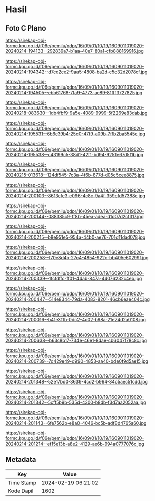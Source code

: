 # Hasil

## Foto C Plano

https://sirekap-obj-formc.kpu.go.id/f06e/pemilu/pdpr/16/09/01/10/19/1609011019020-20240214-194133--292839a7-b1aa-40e7-80a1-cfb888169916.jpg

https://sirekap-obj-formc.kpu.go.id/f06e/pemilu/pdpr/16/09/01/10/19/1609011019020-20240214-194342--d7cd2ce2-9aa5-4808-ba2d-c5c32d2078cf.jpg

https://sirekap-obj-formc.kpu.go.id/f06e/pemilu/pdpr/16/09/01/10/19/1609011019020-20240214-194505--ebb61768-7fa9-4773-ae89-81fff3727825.jpg

https://sirekap-obj-formc.kpu.go.id/f06e/pemilu/pdpr/16/09/01/10/19/1609011019020-20240218-083630--1db4fbf9-9a5e-4089-9999-5f2269e83dab.jpg

https://sirekap-obj-formc.kpu.go.id/f06e/pemilu/pdpr/16/09/01/10/19/1609011019020-20240214-195531--6b6c39b4-25c0-47f9-a09b-7ffb2ba5545e.jpg

https://sirekap-obj-formc.kpu.go.id/f06e/pemilu/pdpr/16/09/01/10/19/1609011019020-20240214-195538--c43199c5-38d1-42f1-bd94-9251e67d5f1b.jpg

https://sirekap-obj-formc.kpu.go.id/f06e/pemilu/pdpr/16/09/01/10/19/1609011019020-20240215-013618--124df545-7c3a-4f6b-877d-d05c5cee8875.jpg

https://sirekap-obj-formc.kpu.go.id/f06e/pemilu/pdpr/16/09/01/10/19/1609011019020-20240214-200103--8613cfe3-e096-4c8c-9a4f-359cfd57388e.jpg

https://sirekap-obj-formc.kpu.go.id/f06e/pemilu/pdpr/16/09/01/10/19/1609011019020-20240214-200144--088385c9-ff8b-45ea-adea-d1d07d2cf317.jpg

https://sirekap-obj-formc.kpu.go.id/f06e/pemilu/pdpr/16/09/01/10/19/1609011019020-20240214-200215--b8e951e5-954a-44b0-ae76-701d11dad078.jpg

https://sirekap-obj-formc.kpu.go.id/f06e/pemilu/pdpr/16/09/01/10/19/1609011019020-20240214-200258--f70e8d4b-27c4-4854-922c-bb405e60299f.jpg

https://sirekap-obj-formc.kpu.go.id/f06e/pemilu/pdpr/16/09/01/10/19/1609011019020-20240214-200339--1fcfdffc-ff01-44ab-847a-44076232c4eb.jpg

https://sirekap-obj-formc.kpu.go.id/f06e/pemilu/pdpr/16/09/01/10/19/1609011019020-20240214-200447--514e8344-79da-4083-8201-46cb6eae404c.jpg

https://sirekap-obj-formc.kpu.go.id/f06e/pemilu/pdpr/16/09/01/10/19/1609011019020-20240214-200016--b41e311b-0dc2-4d02-b98a-21e24d2a0108.jpg

https://sirekap-obj-formc.kpu.go.id/f06e/pemilu/pdpr/16/09/01/10/19/1609011019020-20240214-200638--b63c8b17-734e-46e1-8dae-cb6047f78c8c.jpg

https://sirekap-obj-formc.kpu.go.id/f06e/pemilu/pdpr/16/09/01/10/19/1609011019020-20240214-200739--7d429e49-d990-4853-aa40-bde0f9d5ae15.jpg

https://sirekap-obj-formc.kpu.go.id/f06e/pemilu/pdpr/16/09/01/10/19/1609011019020-20240214-201348--52e17bd0-3639-4cd2-b964-34c5aec51cdd.jpg

https://sirekap-obj-formc.kpu.go.id/f06e/pemilu/pdpr/16/09/01/10/19/1609011019020-20240214-201342--5cff5b9b-535d-4300-b8db-f3d7aa2052aa.jpg

https://sirekap-obj-formc.kpu.go.id/f06e/pemilu/pdpr/16/09/01/10/19/1609011019020-20240214-201143--6fe7562b-e8a0-4046-bc5b-adf8d4765a60.jpg

https://sirekap-obj-formc.kpu.go.id/f06e/pemilu/pdpr/16/09/01/10/19/1609011019020-20240214-201214--ef15e13b-a8e2-4129-ae6b-994a0777076c.jpg


## Metadata

| Key        | Value               |
| ---------- | ------------------- |
| Time Stamp | 2024-02-19 06:21:02 |
| Kode Dapil | 1602                |



